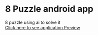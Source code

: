 # 8 Puzzle android app
8 puzzle using ai to solve it<br>
<a href="https://bit.ly/3bTt2KK">Click here to see application Preview</a> 
